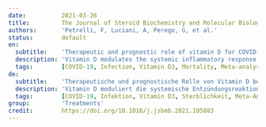 ```yaml
---
date:          2021-03-26
title:         The Journal of Steroid Biochemistry and Molecular Biology
authors:       'Petrelli, F, Luciani, A, Perego, G, et al.'
status:        default
en:
  subtitle:    'Therapeutic and prognostic role of vitamin D for COVID-19 infection: A systematic review and meta-analysis of 43 observational studies'
  description: 'Vitamin D modulates the systemic inflammatory response through interaction with immune system. As such, it has a possible protective role against the risk of respiratory tract infections and other diseases. It may be useful in particular, during COVID-19 pandemic. PubMed, the Cochrane Library, and EMBASE were searched from inception until January 31, 2021, for observational or clinical studies reporting the prognosis (and therapeutic effect) of COVID-19 infection in patients with deficient vitamin D levels. The infection rate, severity, and death from COVID-19 infection were pooled to provide an odds ratio with a 95 % confidence interval. An OR > 1 was associated with the worst outcome in deficient compared with nondeficient patients. We assessed the association between vitamin D and risk, severity, and mortality for COVID-19 infection, through a review of 43 observational studies. Among subjects with deficient vitamin D values, risk of COVID-19 infection was higher compared to those with replete values. Vitamin D deficiency was also associated with worse severity and higher mortality than in nondeficient patients. Reduced vitamin D values resulted in a higher infection risk, mortality and severity COVID-19 infection. Supplementation may be considered as preventive and therapeutic measure.'
  tags:        [COVID-19, Infection, Vitamin D3, Mortality, Meta-analysis]
de:
  subtitle:    'Therapeutische und prognostische Rolle von Vitamin D bei COVID-19-Infektionen: Eine systematische Überprüfung und Meta-Analyse von 43 Beobachtungsstudien'
  description: 'Vitamin D moduliert die systemische Entzündungsreaktion durch Interaktion mit dem Immunsystem. Als solches hat es möglicherweise eine schützende Funktion gegen das Risiko von Atemwegsinfektionen und anderen Krankheiten. Es könnte insbesondere während der COVID-19-Pandemie nützlich sein. PubMed, die Cochrane Library und EMBASE wurden von Beginn an bis zum 31. Januar 2021 nach Beobachtungsstudien oder klinischen Studien durchsucht, in denen über die Prognose (und die therapeutische Wirkung) einer COVID-19-Infektion bei Patienten mit unzureichendem Vitamin-D-Spiegel berichtet wurde. Die Infektionsrate, der Schweregrad und der Tod durch eine COVID-19-Infektion wurden gepoolt, um ein Odds Ratio mit einem 95 %-Konfidenzintervall zu erhalten. Ein OR > 1 war bei Patienten mit Vitamin-D-Mangel im Vergleich zu Patienten ohne Mangel mit dem schlechtesten Ergebnis verbunden. Wir untersuchten den Zusammenhang zwischen Vitamin D und dem Risiko, dem Schweregrad und der Sterblichkeit einer COVID-19-Infektion anhand einer Überprüfung von 43 Beobachtungsstudien. Bei Personen mit unzureichenden Vitamin-D-Werten war das Risiko einer COVID-19-Infektion höher als bei Personen mit ausreichenden Werten. Vitamin-D-Mangel war auch mit einem höheren Schweregrad und einer höheren Sterblichkeit verbunden als bei Patienten ohne Mangel. Reduzierte Vitamin-D-Werte führten zu einem höheren Infektionsrisiko, einer höheren Sterblichkeit und einem höheren Schweregrad der COVID-19-Infektion. Eine Supplementierung kann als präventive und therapeutische Maßnahme in Betracht gezogen werden.' 
  tags:        [COVID-19, Infektion, Vitamin D3, Sterblichkeit, Meta-Analyse]
group:         'Treatments'
credit:        https://doi.org/10.1016/j.jsbmb.2021.105883
---
```

